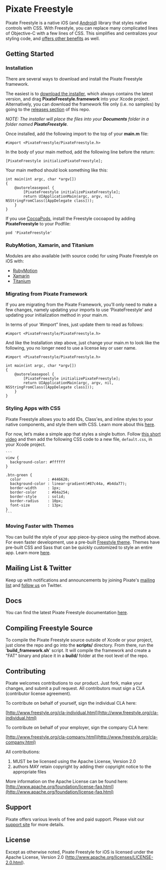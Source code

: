 # Pixate Freestyle

Pixate Freestyle is a native iOS (and [Android](https://github.com/pixate/pixate-freestyle-android)) library that styles native controls with CSS. With Freestyle, you can replace many complicated lines of Objective-C with a few lines of CSS. This simplifies and centralizes your styling code, and [offers other benefits](http://www.freestyle.org/) as well.

## Getting Started

### Installation

There are several ways to download and install the Pixate Freestyle framework.

The easiest is to [download the installer](http://www.freestyle.org/downloads/freestyle/PixateFreestyle-2.1.4.pkg), which always contains the latest  version, and drag **PixateFreestyle.framework** into your Xcode project. Alternatively, you can download the framework file only (i.e. no samples) by going to the [releases section](https://github.com/Pixate/pixate-freestyle-ios/releases) of this repo.

*NOTE: The installer will place the files into your **Documents** folder in a folder named **PixateFreestyle***. 

 Once installed, add the following import to the top of your **main.m** file:

```
#import <PixateFreestyle/PixateFreestyle.h>
```

In the body of your main method, add the following line before the return:

```
[PixateFreestyle initializePixateFreestyle];
```

Your main method should look something like this:

```
int main(int argc, char *argv[])
{
    @autoreleasepool {
        [PixateFreestyle initializePixateFreestyle];
        return UIApplicationMain(argc, argv, nil, NSStringFromClass([AppDelegate class]));
    }
}
```

If you use [CocoaPods](http://cocoapods.org), install the Freestyle cocoapod by adding **PixateFreestyle** to your Podfile:

```
pod 'PixateFreestyle'
```

### RubyMotion, Xamarin, and Titanium

Modules are also available (with source code) for using Pixate Freestyle on iOS with:

* [RubyMotion](https://github.com/Pixate/RubyMotion-PixateFreestyle)
* [Xamarin](https://github.com/Pixate/Xamarin-PixateFreestyle)
* [Titanium](https://github.com/Pixate/Titanium-PixateFreestyle)

### Migrating from Pixate Framework

If you are migrating from the Pixate Framework, you’ll only need to make a few changes, namely updating your imports to use ‘PixateFreestyle’ and updating your initialization method in your main.m.

In terms of your ‘#import” lines, just update them to read as follows:

```
#import <PixateFreestyle/PixateFreestyle.h>
```

And like the Installation step above, just change your main.m to look like the following, you no longer need to use a license key or user name.

```
#import <PixateFreestyle/PixateFreestyle.h>

int main(int argc, char *argv[])
{
    @autoreleasepool {
        [PixateFreestyle initializePixateFreestyle];
        return UIApplicationMain(argc, argv, nil, NSStringFromClass([AppDelegate class]));
    }
}
```

### Styling Apps with CSS

Pixate Freestyle allows you to add IDs, Class'es, and inline styles to your native components, and style them with CSS. Learn more about this [here](http://pixate.github.io/pixate-freestyle-ios/style-reference/index.html#app_structure).

For now, let’s make a simple app that styles a single button. Follow [this short video](http://player.vimeo.com/video/79832578) and then add the following CSS code to a new file, `default.css`, in your Xcode project.

    ```
    view {
      background-color: #ffffff
    }

    .btn-green {
      color            : #446620;
      background-color : linear-gradient(#87c44a, #b4da77);
      border-width     : 1px;
      border-color     : #84a254;
      border-style     : solid;
      border-radius    : 10px;
      font-size        : 13px;
    }
    ```

### Moving Faster with Themes

You can build the style of your app piece-by-piece using the method above. For even faster development, use a pre-built [Freestyle theme](http://pixate.github.io/pixate-freestyle-ios/themes). Themes have pre-built CSS and Sass that can be quickly customized to style an entire app. Learn more [here](http://pixate.github.io/pixate-freestyle-ios/themes).

## Mailing List & Twitter

Keep up with notifications and announcements by joining Pixate's [mailing list](http://pixatesurvey.herokuapp.com) and [follow us](http://twitter.com/PixateFreestyle) on Twitter.

## Docs

You can find the latest Pixate Freestyle documentation [here](http://pixate.github.io/pixate-freestyle-ios).

## Compiling Freestyle Source

To compile the Pixate Freestyle source outside of Xcode or your project, just clone the repo and go into the **scripts/** directory. From there, run the '**build_framework.sh**' script. It will compile the framework and create a "FAT" binary and place it in a **build/** folder at the root level of the repo.

## Contributing

Pixate welcomes contributions to our product. Just fork, make your changes, and submit a pull request. All contributors must sign a CLA (contributor license agreement).

To contribute on behalf of yourself, sign the individual CLA here:

 [http://www.freestyle.org/cla-individual.html](http://www.freestyle.org/cla-individual.html)

To contribute on behalf of your employer, sign the company CLA here:

 [http://www.freestyle.org/cla-company.html](http://www.freestyle.org/cla-company.html)

All contributions:

1. MUST be be licensed using the Apache License, Version 2.0
2. authors MAY retain copyright by adding their copyright notice to the appropriate files

More information on the Apache License can be found here: [http://www.apache.org/foundation/license-faq.html](http://www.apache.org/foundation/license-faq.html)

## Support

Pixate offers various levels of free and paid support. Please visit our [support site](http://www.freestyle.org/support.html) for more details.

## License

Except as otherwise noted, Pixate Freestyle for iOS is licensed under the Apache License, Version 2.0 (http://www.apache.org/licenses/LICENSE-2.0.html).

